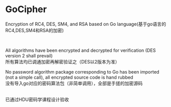# GoCipher
Encryption of RC4, DES, SM4, and RSA based on Go language(基于go语言的RC4,DES,SM4和RSA的加密)

<br>

All algorithms have been encrypted and decrypted for verification (DES version 2 shall prevail)<br>
所有算法均已调通加密再解密验证之（DES以2版本为准）

No password algorithm package corresponding to Go has been imported (not a simple call), all encrypted source code is hand rubbed<br>
没有导入go对应的密码算法包（非简单调用），全部是手搓的加密源码

<br>
已通过HDU密码学课程设计验收
